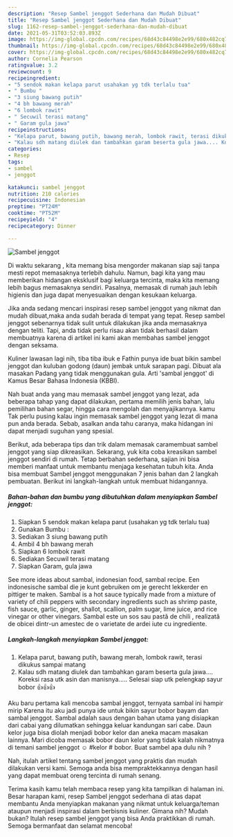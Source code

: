 ```yaml
---
description: "Resep Sambel jenggot Sederhana dan Mudah Dibuat"
title: "Resep Sambel jenggot Sederhana dan Mudah Dibuat"
slug: 1162-resep-sambel-jenggot-sederhana-dan-mudah-dibuat
date: 2021-05-31T03:52:03.893Z
image: https://img-global.cpcdn.com/recipes/68d43c84498e2e99/680x482cq70/sambel-jenggot-foto-resep-utama.jpg
thumbnail: https://img-global.cpcdn.com/recipes/68d43c84498e2e99/680x482cq70/sambel-jenggot-foto-resep-utama.jpg
cover: https://img-global.cpcdn.com/recipes/68d43c84498e2e99/680x482cq70/sambel-jenggot-foto-resep-utama.jpg
author: Cornelia Pearson
ratingvalue: 3.2
reviewcount: 9
recipeingredient:
- "5 sendok makan kelapa parut usahakan yg tdk terlalu tua"
- " Bumbu "
- "3 siung bawang putih"
- "4 bh bawang merah"
- "6 lombok rawit"
- " Secuwil terasi matang"
- " Garam gula jawa"
recipeinstructions:
- "Kelapa parut, bawang putih, bawang merah, lombok rawit, terasi dikukus sampai matang"
- "Kalau sdh matang diulek dan tambahkan garam beserta gula jawa.... Koreksi rasa utk asin dan manisnya..... Selesai siap utk pelengkap sayur bobor 👍👍👍"
categories:
- Resep
tags:
- sambel
- jenggot

katakunci: sambel jenggot 
nutrition: 210 calories
recipecuisine: Indonesian
preptime: "PT24M"
cooktime: "PT52M"
recipeyield: "4"
recipecategory: Dinner

---
```



![Sambel jenggot](https://img-global.cpcdn.com/recipes/68d43c84498e2e99/680x482cq70/sambel-jenggot-foto-resep-utama.jpg)

Di waktu  sekarang , kita memang bisa mengorder makanan siap saji tanpa mesti repot memasaknya terlebih dahulu. Namun, bagi kita yang mau memberikan hidangan eksklusif bagi keluarga tercinta, maka kita memang lebih bagus memasaknya sendiri. Pasalnya, memasak di rumah jauh lebih higienis dan juga dapat menyesuaikan dengan kesukaan keluarga.

Jika anda sedang mencari inspirasi resep sambel jenggot yang nikmat dan mudah dibuat,maka anda sudah berada di tempat yang tepat. Resep sambel jenggot  sebenarnya tidak sulit untuk dilakukan jika anda memasaknya dengan teliti. Tapi, anda tidak perlu risau akan tidak berhasil dalam membuatnya 
karena di artikel ini kami akan membahas sambel jenggot dengan seksama.  

Kuliner lawasan lagi nih, tiba tiba ibuk e Fathin punya ide buat bikin sambel jenggot dan kuluban godong (daun) jembak untuk sarapan pagi. Dibuat ala masakan Padang yang tidak menggunakan gula. Arti &#39;sambal jenggot&#39; di Kamus Besar Bahasa Indonesia (KBBI).

Nah buat anda yang mau memasak sambel jenggot yang lezat, ada beberapa tahap yang dapat dilakukan, pertama memilih jenis bahan, lalu pemilihan bahan segar, hingga cara mengolah dan menyajikannya. kamu Tak perlu pusing kalau ingin memasak sambel jenggot yang lezat di mana pun anda berada. Sebab, asalkan anda  tahu caranya, maka hidangan ini dapat menjadi suguhan yang spesial.

Berikut, ada beberapa tips dan trik dalam memasak caramembuat sambel jenggot yang siap dikreasikan. Sekarang, yuk kita coba kreasikan sambel jenggot sendiri di rumah. Tetap berbahan sederhana, sajian ini bisa memberi manfaat untuk membantu menjaga kesehatan tubuh kita. Anda bisa membuat Sambel jenggot menggunakan 7 jenis bahan dan 2 langkah pembuatan. Berikut ini langkah-langkah untuk membuat hidangannya.

<!--inarticleads1-->

##### Bahan-bahan dan bumbu yang dibutuhkan dalam menyiapkan Sambel jenggot:

1. Siapkan 5 sendok makan kelapa parut (usahakan yg tdk terlalu tua)
1. Gunakan  Bumbu :
1. Sediakan 3 siung bawang putih
1. Ambil 4 bh bawang merah
1. Siapkan 6 lombok rawit
1. Sediakan  Secuwil terasi matang
1. Siapkan  Garam, gula jawa


See more ideas about sambal, indonesian food, sambal recipe. Een indonesische sambal die je kunt gebruiken om je gerecht lekkerder en pittiger te maken. Sambal is a hot sauce typically made from a mixture of variety of chili peppers with secondary ingredients such as shrimp paste, fish sauce, garlic, ginger, shallot, scallion, palm sugar, lime juice, and rice vinegar or other vinegars. Sambal este un sos sau pastă de chili , realizată de obicei dintr-un amestec de o varietate de ardei iute cu ingrediente. 

<!--inarticleads2-->

##### Langkah-langkah menyiapkan Sambel jenggot:

1. Kelapa parut, bawang putih, bawang merah, lombok rawit, terasi dikukus sampai matang
1. Kalau sdh matang diulek dan tambahkan garam beserta gula jawa.... Koreksi rasa utk asin dan manisnya..... Selesai siap utk pelengkap sayur bobor 👍👍👍


Aku baru pertama kali mencoba sambal jenggot, ternyata sambal ini hampir mirip Karena itu aku jadi punya ide untuk bikin sayur bobor bayam dan sambal jenggot. Sambal adalah saus dengan bahan utama yang disiapkan dari cabai yang dilumatkan sehingga keluar kandungan sari cabe. Daun kelor juga bisa diolah menjadi bobor kelor dan aneka macam masakan lainnya. Mari dicoba memasak bobor daun kelor yang tidak kalah nikmatnya di temani sambel jenggot ☺ #kelor # bobor. Buat sambel apa dulu nih ? 

Nah, itulah artikel tentang  sambel jenggot  yang praktis dan mudah dilakukan versi kami. Semoga anda bisa mempraktekkannya dengan hasil yang dapat membuat oreng tercinta di rumah senang. 

Terima kasih kamu telah membaca resep yang kita tampilkan di halaman ini. Besar harapan kami, resep  Sambel jenggot sederhana di atas dapat membantu Anda menyiapkan makanan yang nikmat untuk keluarga/teman ataupun menjadi inspirasi dalam berbisnis kuliner. Gimana nih? Mudah bukan? Itulah resep sambel jenggot yang bisa Anda praktikkan di rumah. Semoga bermanfaat dan selamat mencoba!

